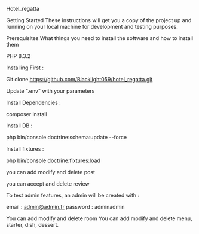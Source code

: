 Hotel_regatta

Getting Started These instructions will get you a copy of the project up and running on your local machine for development and testing purposes.

Prerequisites What things you need to install the software and how to install them

PHP 8.3.2

Installing First :

Git clone https://github.com/Blacklight059/hotel_regatta.git

Update ".env" with your parameters

Install Dependencies :

composer install

Install DB :

php bin/console doctrine:schema:update --force

Install fixtures :

php bin/console doctrine:fixtures:load

you can add modify and delete post

you can accept and delete review

To test admin features, an admin will be created with :

email : admin@admin.fr password : adminadmin

You can add modify and delete room You can add modify and delete menu, starter, dish, dessert. 